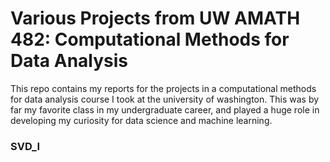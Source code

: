 # Various Projects from UW AMATH 482: Computational Methods for Data Analysis 

This repo contains my reports for the projects in a computational methods for data analysis course I took at the university of washington. This was by far my favorite class in my undergraduate career, and played a huge role in developing my curiosity for data science and machine learning.

### SVD_I




